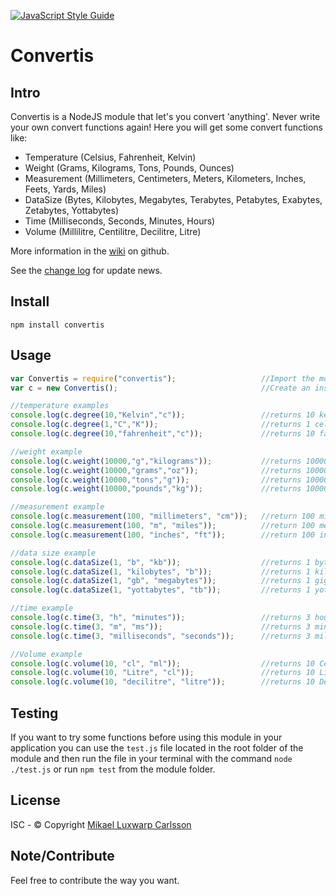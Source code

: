 [![JavaScript Style Guide](https://img.shields.io/badge/code_style-standard-brightgreen.svg)](https://standardjs.com)

# Convertis

## Intro
Convertis is a NodeJS module that let's you convert 'anything'. Never write your own convert functions again!
Here you will get some convert functions like:

* Temperature (Celsius, Fahrenheit, Kelvin)
* Weight (Grams, Kilograms, Tons, Pounds, Ounces)
* Measurement (Millimeters, Centimeters, Meters, Kilometers, Inches, Feets, Yards, Miles)
* DataSize (Bytes, Kilobytes, Megabytes, Terabytes, Petabytes, Exabytes, Zetabytes, Yottabytes)
* Time (Milliseconds, Seconds, Minutes, Hours)
* Volume (Millilitre, Centilitre, Decilitre, Litre)

More information in the [wiki](https://github.com/mmcarlsson/convertis/wiki) on github.

See the [change log](https://github.com/mmcarlsson/convertis/wiki/Change-log) for update news.

## Install
`npm install convertis`

## Usage

```javascript
var Convertis = require("convertis");                   //Import the module.
var c = new Convertis();                                //Create an instance of Convertis

//temperature examples
console.log(c.degree(10,"Kelvin","c"));                 //returns 10 kelvin in celsius: -263.15
console.log(c.degree(1,"C","K"));                       //returns 1 celsius in kelvin: 274.15
console.log(c.degree(10,"fahrenheit","c"));             //returns 10 fahrenheit in celsius -39.6

//weight example
console.log(c.weight(10000,"g","kilograms"));           //returns 10000 grams in kilograms: 10
console.log(c.weight(10000,"grams","oz"));              //returns 10000 grams in ounces: 352.7396195
console.log(c.weight(10000,"tons","g"));                //returns 10000 tons in grams: 10000000000
console.log(c.weight(10000,"pounds","kg"));             //returns 10000 pounds in kilograms: 4535.9237

//measurement example
console.log(c.measurement(100, "millimeters", "cm"));   //return 100 millimeters in centimeters: 10
console.log(c.measurement(100, "m", "miles"));          //return 100 meters in miles: 0.0621371192
console.log(c.measurement(100, "inches", "ft"));        //return 100 inches in feets: 8.33333333

//data size example
console.log(c.dataSize(1, "b", "kb"));                  //returns 1 bytes in kilobytes: 0.0009765625
console.log(c.dataSize(1, "kilobytes", "b"));           //returns 1 kilobytes in bytes: 1024
console.log(c.dataSize(1, "gb", "megabytes"));          //returns 1 gigabytes in megabytes: 1024
console.log(c.dataSize(1, "yottabytes", "tb"));         //returns 1 yottabytes in terabytes: 1099511627776

//time example
console.log(c.time(3, "h", "minutes"));                 //returns 3 hours in minutes: 180
console.log(c.time(3, "m", "ms"));                      //returns 3 minutes in milliseconds: 180000
console.log(c.time(3, "milliseconds", "seconds"));      //returns 3 milliseconds in seconds: 0.003

//Volume example
console.log(c.volume(10, "cl", "ml"));                  //returns 10 Centilitre in Millilitre: 100
console.log(c.volume(10, "Litre", "cl"));               //returns 10 Litre in Centilitre: 1000
console.log(c.volume(10, "decilitre", "litre"));        //returns 10 Decilitre in Litre: 1
```

## Testing
If you want to try some functions before using this module 
in your application you can use the `test.js` file located in the
root folder of the module and then run the file in your terminal with the command
`node ./test.js` or run `npm test` from the module folder.

## License
ISC - © Copyright [Mikael Luxwarp Carlsson](https://luxwarp.info)

## Note/Contribute
Feel free to contribute the way you want.